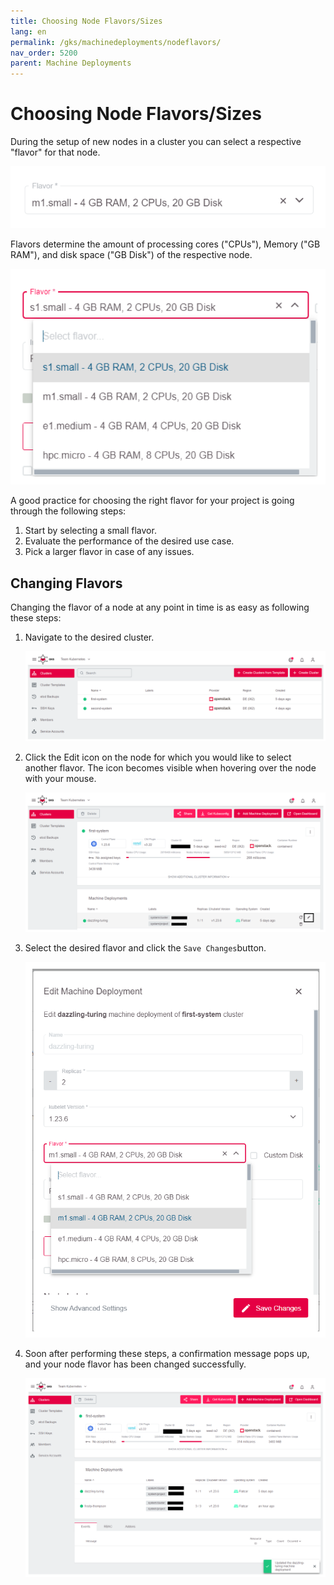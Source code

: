 ```yaml
---
title: Choosing Node Flavors/Sizes
lang: en
permalink: /gks/machinedeployments/nodeflavors/
nav_order: 5200
parent: Machine Deployments
---
```

# Choosing Node Flavors/Sizes

During the setup of new nodes in a cluster you can select a respective "flavor" for that node.

![Flavor-Select](../images/NodeFlav01.png)

Flavors determine the amount of processing cores ("CPUs"), Memory ("GB RAM"), and disk space ("GB Disk") of the respective node.

![Flavors](../images/NodeFlav02.png)

A good practice for choosing the right flavor for your project is going through the following steps:

1. Start by selecting a small flavor.
2. Evaluate the performance of the desired use case.
3. Pick a larger flavor in case of any issues.

## Changing Flavors

Changing the flavor of a node at any point in time is as easy as following these steps:

1. Navigate to the desired cluster.

    ![Clusters](../images/NodeFlav03.png)

1. Click the Edit icon on the node for which you would like to select another flavor. The icon becomes visible when hovering over the node with your mouse.

    ![edit-machine-deployment](../images/NodeFlav04.png)

1. Select the desired flavor and click the `Save Changes`button.

    ![Edit-Flavor](../images/NodeFlav05.png)

1. Soon after performing these steps, a confirmation message pops up, and your node flavor has been changed successfully.

    ![Success-Message](../images/NodeFlav06.png)
